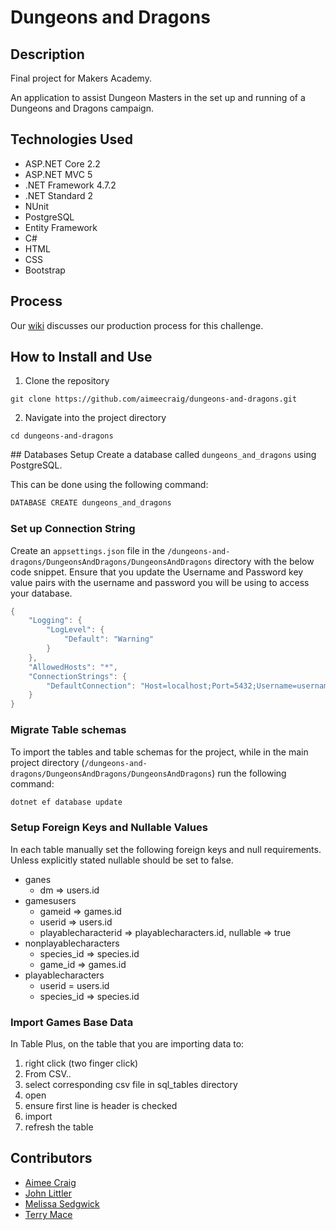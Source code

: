 # Dungeons and Dragons

## Description ##
Final project for Makers Academy.

An application to assist Dungeon Masters in the set up and running of a Dungeons and Dragons campaign.

## Technologies Used ##
* ASP.NET Core 2.2
* ASP.NET MVC 5
* .NET Framework 4.7.2
* .NET Standard 2
* NUnit
* PostgreSQL
* Entity Framework
* C#
* HTML
* CSS
* Bootstrap

## Process ##
Our [wiki](https://github.com/aimeecraig/dungeons-and-dragons/wiki) discusses our production process for this challenge.

## How to Install and Use ##
1. Clone the repository

```
git clone https://github.com/aimeecraig/dungeons-and-dragons.git
```

2. Navigate into the project directory
```
cd dungeons-and-dragons
```

## Databases Setup
Create a database called `dungeons_and_dragons` using PostgreSQL.

This can be done using the following command:

```bash
DATABASE CREATE dungeons_and_dragons
```

### Set up Connection String
Create an `appsettings.json` file in the `/dungeons-and-dragons/DungeonsAndDragons/DungeonsAndDragons` directory with the below code snippet. Ensure that you update the Username and Password key value pairs with the username and password you will be using to access your database.

```csharp
{
    "Logging": {
        "LogLevel": {
            "Default": "Warning"
        }
    },
    "AllowedHosts": "*",
    "ConnectionStrings": {
        "DefaultConnection": "Host=localhost;Port=5432;Username=username;Password=password;Database=dungeons_and_dragons;"
    }
}
```

### Migrate Table schemas
To import the tables and table schemas for the project, while in the main project directory (`/dungeons-and-dragons/DungeonsAndDragons/DungeonsAndDragons`) run the following command:

```bash
dotnet ef database update
```

### Setup Foreign Keys and Nullable Values
In each table manually set the following foreign keys and null requirements. Unless explicitly stated nullable should be set to false.

* ganes
  * dm => users.id
* gamesusers
  * gameid => games.id
  * userid => users.id
  * playablecharacterid => playablecharacters.id, nullable => true
* nonplayablecharacters
  * species_id => species.id
  * game_id => games.id
* playablecharacters
  * userid = users.id
  * species_id => species.id


### Import Games Base Data
In Table Plus, on the table that you are importing data to:
1. right click (two finger click)
2. From CSV..
3. select corresponding csv file in sql_tables directory
4. open
5. ensure first line is header is checked
6. import
7. refresh the table


## Contributors ##
* [Aimee Craig](https://github.com/aimeecraig)
* [John Littler](https://github.com/JSLittler)
* [Melissa Sedgwick](https://github.com/melissasedgwick)
* [Terry Mace](https://github.com/Tolvic)
